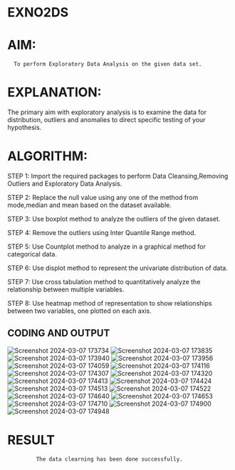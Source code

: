 # EXNO2DS
# AIM:
      To perform Exploratory Data Analysis on the given data set.
      
# EXPLANATION:
  The primary aim with exploratory analysis is to examine the data for distribution, outliers and anomalies to direct specific testing of your hypothesis.
  
# ALGORITHM:
STEP 1: Import the required packages to perform Data Cleansing,Removing Outliers and Exploratory Data Analysis.

STEP 2: Replace the null value using any one of the method from mode,median and mean based on the dataset available.

STEP 3: Use boxplot method to analyze the outliers of the given dataset.

STEP 4: Remove the outliers using Inter Quantile Range method.

STEP 5: Use Countplot method to analyze in a graphical method for categorical data.

STEP 6: Use displot method to represent the univariate distribution of data.

STEP 7: Use cross tabulation method to quantitatively analyze the relationship between multiple variables.

STEP 8: Use heatmap method of representation to show relationships between two variables, one plotted on each axis.

## CODING AND OUTPUT
![Screenshot 2024-03-07 173734](https://github.com/Srikaavyaathamizh/EXNO2DS/assets/144870938/f1e7dcd7-a131-4ccd-ac00-2d04f818b4e9)
![Screenshot 2024-03-07 173835](https://github.com/Srikaavyaathamizh/EXNO2DS/assets/144870938/fd44ae67-b37c-44d8-b15c-0307013d6627)
![Screenshot 2024-03-07 173940](https://github.com/Srikaavyaathamizh/EXNO2DS/assets/144870938/de87d507-5350-4f19-bf3d-58ec6b2f865c)
![Screenshot 2024-03-07 173956](https://github.com/Srikaavyaathamizh/EXNO2DS/assets/144870938/636e02e4-b70b-4376-9989-d2058b44a86f)
![Screenshot 2024-03-07 174059](https://github.com/Srikaavyaathamizh/EXNO2DS/assets/144870938/dbb3d9e7-6da2-4dbd-af31-15c20ca9f1f2)
![Screenshot 2024-03-07 174116](https://github.com/Srikaavyaathamizh/EXNO2DS/assets/144870938/8a21801c-97fe-4d86-bd15-e147af90541c)
![Screenshot 2024-03-07 174307](https://github.com/Srikaavyaathamizh/EXNO2DS/assets/144870938/af100ffc-27dc-44b5-87b6-bdb2fc605ce4)
![Screenshot 2024-03-07 174320](https://github.com/Srikaavyaathamizh/EXNO2DS/assets/144870938/a5c1896a-a22f-4273-90b1-e2f8fb3249ba)
![Screenshot 2024-03-07 174413](https://github.com/Srikaavyaathamizh/EXNO2DS/assets/144870938/0999fd4a-d121-4f56-9f9f-e85639f7a2e3)
![Screenshot 2024-03-07 174424](https://github.com/Srikaavyaathamizh/EXNO2DS/assets/144870938/e7464e95-01e5-4625-bbf7-2b8d49615b5a)
![Screenshot 2024-03-07 174513](https://github.com/Srikaavyaathamizh/EXNO2DS/assets/144870938/96f133f1-2225-4af3-ba68-43722ab30993)
![Screenshot 2024-03-07 174522](https://github.com/Srikaavyaathamizh/EXNO2DS/assets/144870938/fa02a992-ae96-421a-b1d8-2c2fe6042f59)
![Screenshot 2024-03-07 174640](https://github.com/Srikaavyaathamizh/EXNO2DS/assets/144870938/978f24a2-b097-4b52-bcc9-8e497ec83082)
![Screenshot 2024-03-07 174653](https://github.com/Srikaavyaathamizh/EXNO2DS/assets/144870938/d04a5cb0-4a38-4297-acdd-11f60054ee75)
![Screenshot 2024-03-07 174710](https://github.com/Srikaavyaathamizh/EXNO2DS/assets/144870938/29e7e63e-c2a8-4151-b088-a308240989d2)
![Screenshot 2024-03-07 174900](https://github.com/Srikaavyaathamizh/EXNO2DS/assets/144870938/e3f6eb39-0e97-4f6e-8099-00c23f5d06f9)
![Screenshot 2024-03-07 174948](https://github.com/Srikaavyaathamizh/EXNO2DS/assets/144870938/004c7a81-8ce2-4c07-8014-bf211ff91417)



# RESULT
             The data clearning has been done successfully. 
